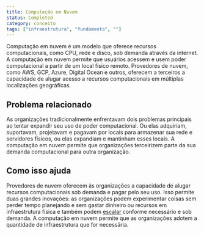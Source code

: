 ```yaml
---
title: Computação em Nuvem
status: Completed
category: conceito
tags: ["infraestrutura", "fundamento", ""]
---
```


Computação em nuvem é um modelo que oferece recursos computacionais, como CPU, rede e disco, sob demanda através da internet. A computação em nuvem permite que usuários acessem e usem poder computacional a partir de um local físico remoto. Provedores de nuvem, como AWS, GCP, Azure, Digital Ocean e outros, oferecem a terceiros a capacidade de alugar acesso a recursos computacionais em múltiplas localizações geográficas.

## Problema relacionado
As organizações tradicionalmente enfrentavam dois problemas principais ao tentar expandir seu uso de poder computacional. Ou elas adquiriam, suportavam, projetavam e pagavam por locais para armazenar sua rede e servidores físicos, ou elas expandiam e mantinham esses locais. A computação em nuvem permite que organizações terceirizem parte da sua demanda computacional para outra organização.

## Como isso ajuda
Provedores de nuvem oferecem às organizações a capacidade de alugar recursos computacionais sob demanda e pagar pelo seu uso. Isso permite duas grandes inovações: as organizações podem experimentar coisas sem perder tempo planejando e sem gastar dinheiro ou recursos em infraestrutura física e também podem [escalar](/pt-br/scalability/) conforme necessário e sob demanda. A computação em nuvem permite que as organizações adotem a quantidade de infraestrutura que for necessária.
